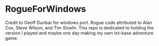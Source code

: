 # RogueForWindows
 Credit to Geoff Dunbar for windows port. Rogue code attributed to Alan Cox, Steve Wilson, and Tim Stoehr. This repo is dedicated to holding the version I played and maybe one day making my own txt-base adventure game.
